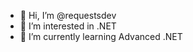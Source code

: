 - 👋 Hi, I’m @requestsdev
- 👀 I’m interested in .NET
- 🌱 I’m currently learning Advanced .NET

<!---
requestsdev/requestsdev is a ✨ special ✨ repository because its `README.md` (this file) appears on your GitHub profile.
You can click the Preview link to take a look at your changes.
--->
